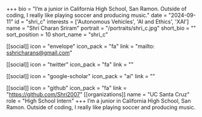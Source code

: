 +++
bio = "I’m a junior in California High School, San Ramon. Outside of coding, I really like playing soccer and producing music." 
date = "2024-09-11" 
id = "shri_c" 
interests = ['Autonomous Vehicles', 'AI and Ethics', 'XAI'] 
name = "Shri Charan Sriram" 
portrait = "/portraits/shri_c.jpg" 
short_bio = "" 
sort_position = 10
 short_name = "shri_c" 

[[social]] 
    icon = "envelope" 
    icon_pack = "fa" 
    link = "mailto: sshricharans@gmail.com"

 [[social]] 
    icon = "twitter" 
    icon_pack = "fa" 
    link = "" 

[[social]] 
    icon = "google-scholar" 
    icon_pack = "ai" 
    link = "" 

[[social]] 
    icon = "github" 
    icon_pack = "fa" 
    link = "https://github.com/Shri2007" 
[[organizations]] 
     name = "UC Santa Cruz" 
      role = "High School Intern" 
+++
I’m a junior in California High School, San Ramon. Outside of coding, I really like playing soccer and producing music.